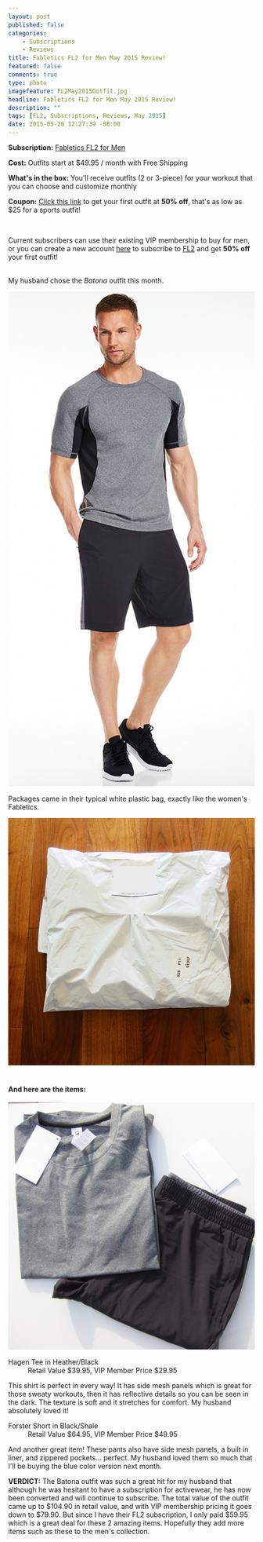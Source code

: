 ```yaml
---
layout: post
published: false
categories: 
    - Subscriptions
    - Reviews
title: Fabletics FL2 for Men May 2015 Review!
featured: false
comments: true
type: photo
imagefeature: FL2May2015Outfit.jpg
headline: Fabletics FL2 for Men May 2015 Review!
description: ""
tags: [FL2, Subscriptions, Reviews, May 2015]
date: 2015-05-28 12:27:39 -08:00
---
```


<p><b>Subscription:</b> <a href="http://www.fabletics.com/invite/whatsupmailbox/">Fabletics FL2 for Men</a></p>
<p><b>Cost:</b> Outfits start at $49.95 / month with Free Shipping</p>
<p><b>What's in the box:</b> You'll receive outfits (2 or 3-piece) for your workout that you can choose and customize monthly</p>
<p><b>Coupon:</b> <a href="http://www.fabletics.com/invite/whatsupmailbox/">Click this link</a> to get your first outfit at <b>50% off</b>, that's as low as $25 for a sports outfit!</p>
<br>

<p>Current subscribers can use their existing VIP membership to buy for men, or you can create a new account <a href="http://www.fabletics.com/invite/whatsupmailbox/">here</a> to subscribe to <a href="http://www.fabletics.com/invite/whatsupmailbox/">FL2</a> and get <b>50% off</b> your first outfit!</p>
<br>

<DT>My husband chose the <i>Batona</i> outfit this month.</DT>
<p><center><img src='/images/FL2May2015Batona.png'></center></p>

<p>Packages came in their typical white plastic bag, exactly like the women's Fabletics.
<center><img src='/images/FL2May2015Packaging.jpg'></center>
<br>

<H4>And here are the items:</H4>
<center><img src='/images/FL2May2015Items.jpg'></center>
<DL>
<DT>Hagen Tee in Heather/Black</DT>
<DD>Retail Value $39.95, VIP Member Price $29.95</DD>
<p>This shirt is perfect in every way! It has side mesh panels which is great for those sweaty workouts, then it has reflective details so you can be seen in the dark. The texture is soft and it stretches for comfort. My husband absolutely loved it!</p>
</DL>
<DL>
<DT>Forster Short in Black/Shale</DT>
<DD>Retail Value $64.95, VIP Member Price $49.95</DD>
<p>And another great item! These pants also have side mesh panels, a built in liner, and zippered pockets... perfect. My husband loved them so much that I'll be buying the blue color version next month.</p>

<p><b>VERDICT:</b> The Batona outfit was such a great hit for my husband that although he was hesitant to have a subscription for activewear, he has now been converted and will continue to subscribe. The total value of the outfit came up to $104.90 in retail value, and with VIP membership pricing it goes down to $79.90. But since I have their FL2 subscription, I only paid $59.95 which is a great deal for these 2 amazing items. Hopefully they add more items such as these to the men's collection.</p>

